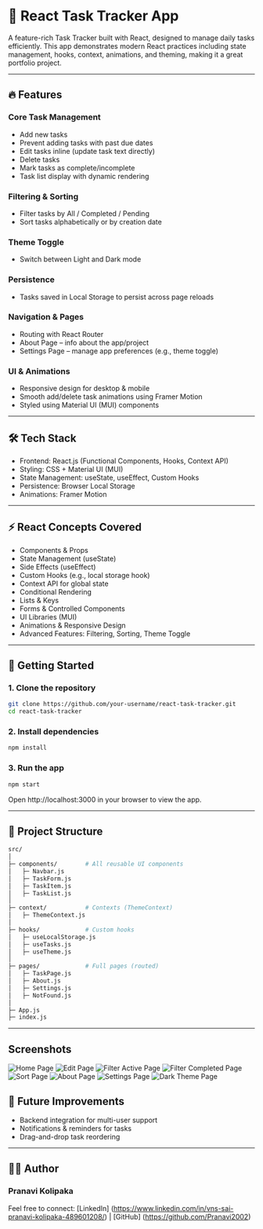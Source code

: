 # 📝 React Task Tracker App 

A feature-rich Task Tracker built with React, designed to manage daily tasks efficiently. This app demonstrates modern React practices including state management, hooks, context, animations, and theming, making it a great portfolio project.

---

## 🔥 Features

### Core Task Management
- Add new tasks
- Prevent adding tasks with past due dates
- Edit tasks inline (update task text directly)
- Delete tasks
- Mark tasks as complete/incomplete
- Task list display with dynamic rendering

### Filtering & Sorting
- Filter tasks by All / Completed / Pending
- Sort tasks alphabetically or by creation date

### Theme Toggle
- Switch between Light and Dark mode

### Persistence
- Tasks saved in Local Storage to persist across page reloads

### Navigation & Pages
- Routing with React Router
- About Page – info about the app/project
- Settings Page – manage app preferences (e.g., theme toggle)

### UI & Animations
- Responsive design for desktop & mobile
- Smooth add/delete task animations using Framer Motion
- Styled using Material UI (MUI) components

---

## 🛠 Tech Stack

- Frontend: React.js (Functional Components, Hooks, Context API)
- Styling: CSS + Material UI (MUI)
- State Management: useState, useEffect, Custom Hooks
- Persistence: Browser Local Storage
- Animations: Framer Motion

---

## ⚡ React Concepts Covered

- Components & Props
- State Management (useState)
- Side Effects (useEffect)
- Custom Hooks (e.g., local storage hook)
- Context API for global state
- Conditional Rendering
- Lists & Keys
- Forms & Controlled Components
- UI Libraries (MUI)
- Animations & Responsive Design
- Advanced Features: Filtering, Sorting, Theme Toggle

---

## 🚀 Getting Started

### 1. Clone the repository
```bash
git clone https://github.com/your-username/react-task-tracker.git
cd react-task-tracker
```

### 2. Install dependencies
```bash
npm install
```

### 3. Run the app
```bash
npm start
```
Open http://localhost:3000 in your browser to view the app.

---

## 📁 Project Structure

``` bash
src/
│
├─ components/        # All reusable UI components
│   ├─ Navbar.js
│   ├─ TaskForm.js
│   ├─ TaskItem.js
│   ├─ TaskList.js
│
├─ context/           # Contexts (ThemeContext)
│   ├─ ThemeContext.js
│
├─ hooks/             # Custom hooks
│   ├─ useLocalStorage.js
│   ├─ useTasks.js
│   ├─ useTheme.js
│
├─ pages/             # Full pages (routed)
│   ├─ TaskPage.js
│   ├─ About.js
│   ├─ Settings.js
│   ├─ NotFound.js
│
├─ App.js
├─ index.js
```

---

## Screenshots

![Home Page](screenshots/home.png)
![Edit Page](screenshots/edit.png)
![Filter Active Page](screenshots/filter-active.png)
![Filter Completed Page](screenshots/filter-completed.png)
![Sort Page](screenshots/sort.png)
![About Page](screenshots/about.png)
![Settings Page](screenshots/settings.png)
![Dark Theme Page](screenshots/dark-theme.png)

## 🎯 Future Improvements

- Backend integration for multi-user support
- Notifications & reminders for tasks
- Drag-and-drop task reordering

---

## 👩‍💻 Author
### Pranavi Kolipaka
Feel free to connect: [LinkedIn] (https://www.linkedin.com/in/vns-sai-pranavi-kolipaka-489601208/) | [GitHub] (https://github.com/Pranavi2002)
